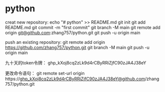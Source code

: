 # python
creat new repository:
	echo "# python" >> README.md
	git init
	git add README.md
	git commit -m "first commit"
	git branch -M main
	git remote add origin git@github.com:zhang757/python.git
	git push -u origin main

push an existing repository:
	git remote add origin https://github.com/zhang757/python.git
	git branch -M main
	git push -u origin main
	
	
九十天的token令牌：
	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 

更改命令语句：
git remote set-url origin https://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@github.com/zhang757/python.git
